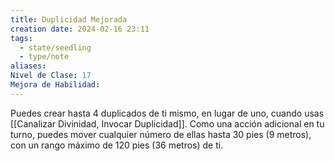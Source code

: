 ```yaml
---
title: Duplicidad Mejorada
creation date: 2024-02-16 23:11
tags:
  - state/seedling
  - type/note
aliases: 
Nivel de Clase: 17
Mejora de Habilidad:
---
```

Puedes crear hasta 4 duplicados de ti mismo, en lugar de uno, cuando usas [[Canalizar Divinidad, Invocar Duplicidad]]. Como una acción adicional en tu turno, puedes mover cualquier número de ellas hasta 30 pies (9 metros), con un rango máximo de 120 pies (36 metros) de ti.



